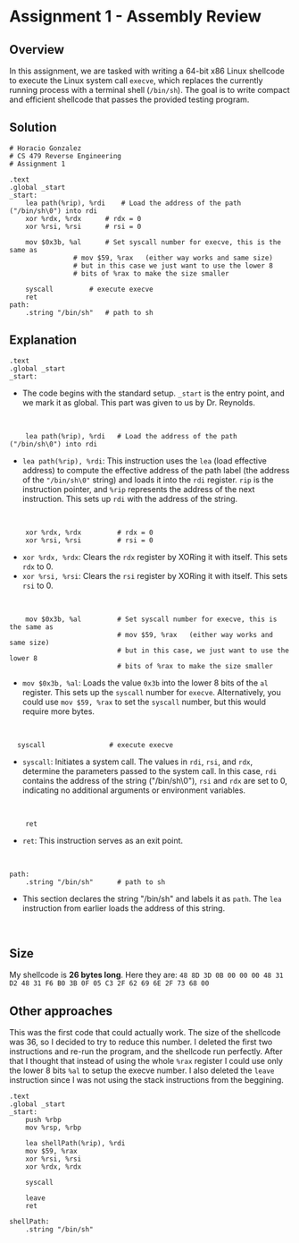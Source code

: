 # Assignment 1 - Assembly Review

## Overview

In this assignment, we are tasked with writing a 64-bit x86 Linux shellcode to execute the Linux system call `execve`, which replaces the currently running process with a terminal shell (`/bin/sh`). The goal is to write compact and efficient shellcode that passes the provided testing program.

## Solution

```assembly
# Horacio Gonzalez
# CS 479 Reverse Engineering
# Assignment 1

.text
.global _start
_start:
	lea path(%rip), %rdi	# Load the address of the path ("/bin/sh\0") into rdi
	xor %rdx, %rdx		# rdx = 0
	xor %rsi, %rsi		# rsi = 0
	
	mov $0x3b, %al		# Set syscall number for execve, this is the same as 
				# mov $59, %rax   (either way works and same size) 
				# but in this case we just want to use the lower 8
				# bits of %rax to make the size smaller

	syscall			# execute execve
	ret
path:
	.string "/bin/sh"	# path to sh

```
## Explanation
```assembly
.text
.global _start
_start:
```
- The code begins with the standard setup. `_start` is the entry point, and we mark it as global. This part was given to us by Dr. Reynolds.
<br>
  

```assembly
    lea path(%rip), %rdi   # Load the address of the path ("/bin/sh\0") into rdi
```
- `lea path(%rip), %rdi`: This instruction uses the `lea` (load effective address) to compute the effective address of the path label (the address of the `"/bin/sh\0"` string) and loads it into the `rdi` register. `rip` is the instruction pointer, and `%rip` represents the address of the next instruction. This sets up `rdi` with the address of the string.
<br>

```assembly
    xor %rdx, %rdx         # rdx = 0
    xor %rsi, %rsi         # rsi = 0
```
- `xor %rdx, %rdx`: Clears the `rdx` register by XORing it with itself. This sets `rdx` to 0.
- `xor %rsi, %rsi`: Clears the `rsi` register by XORing it with itself. This sets `rsi` to 0.
<br>

```assembly
    mov $0x3b, %al         # Set syscall number for execve, this is the same as 
                           # mov $59, %rax   (either way works and same size) 
                           # but in this case, we just want to use the lower 8
                           # bits of %rax to make the size smaller

```
- `mov $0x3b, %al`: Loads the value `0x3b` into the lower 8 bits of the `al` register. This sets up the `syscall` number for `execve`. Alternatively, you could use `mov $59, %rax` to set the `syscall` number, but this would require more bytes.
<br>

```assembly
  syscall                # execute execve
```
- `syscall`: Initiates a system call. The values in `rdi`, `rsi`, and `rdx`, determine the parameters passed to the system call. In this case, `rdi` contains the address of the string ("/bin/sh\0"), `rsi` and `rdx` are set to 0, indicating no additional arguments or environment variables.
<br>

```assembly
    ret
```
- `ret`: This instruction serves as an exit point.
<br>

```assembly
path:
    .string "/bin/sh"      # path to sh
```
- This section declares the string "/bin/sh" and labels it as `path`. The `lea` instruction from earlier loads the address of this string.
<br>

## Size
My shellcode is **26 bytes long**. Here they are: `48 8D 3D 0B 00 00 00 48 31 D2 48 31 F6 B0 3B 0F 05 C3 2F 62 69 6E 2F 73 68 00`

## Other approaches
This was the first code that could actually work. The size of the shellcode was 36, so I decided to try to reduce this number. 
I deleted the first two instructions and re-run the program, and the shellcode run perfectly. After that I thought that instead of using the whole `%rax` register I could use only the lower 8 bits `%al` to setup the execve number. I also deleted the `leave` instruction since I was not using the stack instructions from the beggining.
```assembly
.text
.global _start
_start:
	push %rbp
	mov %rsp, %rbp
	
	lea shellPath(%rip), %rdi
	mov $59, %rax
	xor %rsi, %rsi
	xor %rdx, %rdx

	syscall

	leave
	ret

shellPath:
	.string "/bin/sh"
```
